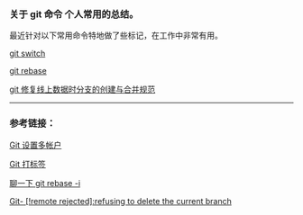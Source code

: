 ### 关于 git 命令 个人常用的总结。

最近针对以下常用命令特地做了些标记，在工作中非常有用。

[git switch](https://github.com/ahmek/gitt/blob/master/switch.md)

[git rebase](https://github.com/ahmek/gitt/blob/master/rebase.md)

[git 修复线上数据时分支的创建与合并规范](https://github.com/ahmek/gitt/blob/master/%E4%BF%AE%E5%A4%8D%E7%BA%BF%E4%B8%8A%E6%95%B0%E6%8D%AE%E6%97%B6%E7%9A%84%E5%88%86%E6%94%AF%E5%88%9B%E5%BB%BA%E4%B8%8E%E5%90%88%E5%B9%B6%E8%A7%84%E8%8C%83.md)

---

### 参考链接：

[Git 设置多帐户](https://www.cnblogs.com/hanguozhi/p/10878043.html)

[Git 打标签](https://git-scm.com/book/zh/v2/Git-%E5%9F%BA%E7%A1%80-%E6%89%93%E6%A0%87%E7%AD%BE)

[聊一下 git rebase -i](https://www.cnblogs.com/wangiqngpei557/p/5989292.html)
    
[Git- [!remote rejected]:refusing to delete the current branch](https://blog.csdn.net/qq_32452623/article/details/76684751)